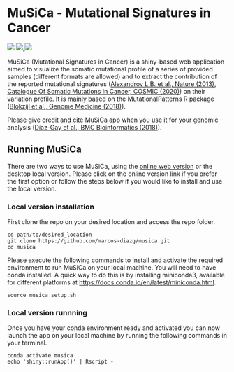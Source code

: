 # MuSiCa - Mutational Signatures in Cancer

<p>
<a href="https://github.com/marcos-diazg/musica/releases" alt="latest release version">
  <img src="https://img.shields.io/github/release/marcos-diazg/musica.svg" /></a>
<a href="https://github.com/marcos-diazg/musica/issues">
  <img src="https://img.shields.io/github/issues/marcos-diazg/musica"</a>
<a href="http://bioinfo.ciberehd.org:3838/MuSiCa/">
  <img src="https://img.shields.io/website?down_color=lightgrey&down_message=not%20available%20online%20version&up_color=green&up_message=online%20version&url=http%3A%2F%2Fbioinfo.ciberehd.org%3A3838%2FMuSiCa%2F" /></a>
</p>

MuSiCa (Mutational Signatures in Cancer) is a shiny-based web application aimed to visualize the somatic mutational profile of a series of provided samples (different formats are allowed) and to extract the contribution of the reported mutational signatures ([Alexandrov L.B. et al., Nature (2013)](http://dx.doi.org/10.1038/nature12477), [Catalogue Of Somatic Mutations In Cancer, COSMIC (2020)](http://cancer.sanger.ac.uk/cosmic/signatures)) on their variation profile. It is mainly based on the MutationalPatterns R package ([Blokzijl et al., Genome Medicine (2018)](https://doi.org/10.1186/s13073-018-0539-0)).

Please give credit and cite MuSiCa app when you use it for your genomic analysis ([Díaz-Gay et al., BMC Bioinformatics (2018)](https://doi.org/10.1186/s12859-018-2234-y)).

## Running MuSiCa

There are two ways to use MuSiCa, using the [online web version](http://bioinfo.ciberehd.org:3838/MuSiCa/) or the desktop local version. Please click on the online version link if you prefer the first option or follow the steps below if you would like to install and use the local version.

### Local version installation

First clone the repo on your desired location and access the repo folder.

```shell
cd path/to/desired_location
git clone https://github.com/marcos-diazg/musica.git
cd musica
```

Please execute the following commands to install and activate the required environment to run MuSiCa on your local machine. You will need to have conda installed. A quick way to do this is by installing miniconda3, available for different platforms at https://docs.conda.io/en/latest/miniconda.html.

```shell
source musica_setup.sh
```

### Local version runnning

Once you have your conda environment ready and activated you can now launch the app on your local machine by running the following commands in your terminal.

```shell
conda activate musica
echo 'shiny::runApp()' | Rscript -
```

